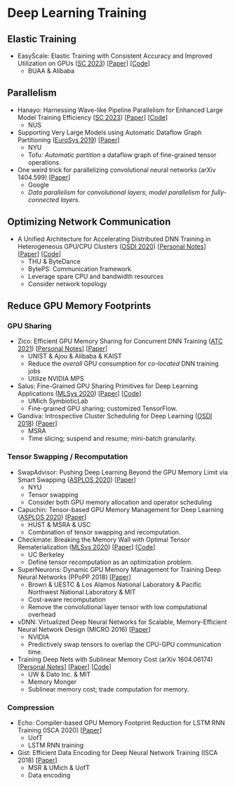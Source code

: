 # Deep Learning Training

## Elastic Training

* EasyScale: Elastic Training with Consistent Accuracy and Improved Utilization on GPUs ([SC 2023](../../reading-notes/conference/sc-2023/)) \[[Paper](https://doi.org/10.1145/3581784.3607054)] \[[Code](https://github.com/sUntvoOk/EasyScale\_info\_for\_SC23)]
  * BUAA & Alibaba

## Parallelism

* Hanayo: Harnessing Wave-like Pipeline Parallelism for Enhanced Large Model Training Efficiency ([SC 2023](../../reading-notes/conference/sc-2023/)) \[[Paper](https://doi.org/10.1145/3581784.3607073)] \[[Code](https://github.com/MaruyamaAya/Wpipe)]
  * NUS
* Supporting Very Large Models using Automatic Dataflow Graph Partitioning ([EuroSys 2019](../../reading-notes/conference/eurosys-2019.md)) \[[Paper](https://doi.org/10.1145/3302424.3303953)]
  * NYU
  * Tofu: _Automatic partition_ a dataflow graph of fine-grained tensor operations.
* One weird trick for parallelizing convolutional neural networks (arXiv 1404.599) \[[Paper](https://arxiv.org/abs/1404.5997)]
  * Google
  * _Data parallelism_ for _convolutional layers_; _model parallelism_ for _fully-connected layers_.

## Optimizing Network Communication

* A Unified Architecture for Accelerating Distributed DNN Training in Heterogeneous GPU/CPU Clusters ([OSDI 2020](../../reading-notes/conference/osdi-2020/)) \[[Personal Notes](../../reading-notes/conference/osdi-2020/a-unified-architecture-for-accelerating-distributed-dnn-training-in-heterogeneous-gpu-cpu-clusters.md)] \[[Paper](https://www.usenix.org/conference/osdi20/presentation/jiang)] \[[Code](https://github.com/bytedance/byteps)]
  * THU & ByteDance
  * BytePS: Communication framework
  * Leverage spare CPU and bandwidth resources
  * Consider network topology

## Reduce GPU Memory Footprints

### GPU Sharing

* Zico: Efficient GPU Memory Sharing for Concurrent DNN Training ([ATC 2021](../../reading-notes/conference/atc-2021/)) \[[Personal Notes](../../reading-notes/conference/atc-2021/zico.md)] \[[Paper](https://www.usenix.org/conference/atc21/presentation/lim)]
  * UNIST & Ajou & Alibaba & KAIST
  * Reduce the _overall_ GPU consumption for _co-located_ DNN training jobs
  * Utilize NVIDIA MPS
* Salus: Fine-Grained GPU Sharing Primitives for Deep Learning Applications ([MLSys 2020](../../reading-notes/conference/mlsys-2020.md)) \[[Paper](https://proceedings.mlsys.org/paper\_files/paper/2020/hash/d9cd83bc91b8c36a0c7c0fcca59228f2-Abstract.html)] \[[Code](https://github.com/symbioticlab/salus)]
  * UMich SymbioticLab
  * Fine-grained GPU sharing; customized TensorFlow.
* Gandiva: Introspective Cluster Scheduling for Deep Learning ([OSDI 2018](../../reading-notes/conference/osdi-2018/)) \[[Paper](https://www.usenix.org/conference/osdi18/presentation/xiao)]
  * MSRA
  * Time slicing; suspend and resume; mini-batch granularity.

### Tensor Swapping / Recomputation

* SwapAdvisor: Pushing Deep Learning Beyond the GPU Memory Limit via Smart Swapping ([ASPLOS 2020](../../reading-notes/conference/asplos-2020.md)) \[[Paper](https://dl.acm.org/doi/10.1145/3373376.3378530)]
  * NYU
  * Tensor swapping
  * Consider both GPU memory allocation and operator scheduling
* Capuchin: Tensor-based GPU Memory Management for Deep Learning ([ASPLOS 2020](../../reading-notes/conference/asplos-2020.md)) \[[Paper](https://dl.acm.org/doi/10.1145/3373376.3378505)]
  * HUST & MSRA & USC
  * Combination of tensor swapping and recomputation.
* Checkmate: Breaking the Memory Wall with Optimal Tensor Rematerialization ([MLSys 2020](../../reading-notes/conference/mlsys-2020.md)) \[[Paper](https://proceedings.mlsys.org/paper\_files/paper/2020/hash/0b816ae8f06f8dd3543dc3d9ef196cab-Abstract.html)] \[[Code](https://github.com/parasj/checkmate)]
  * UC Berkeley
  * Define tensor recomputation as an optimization problem.
* SuperNeurons: Dynamic GPU Memory Management for Training Deep Neural Networks (PPoPP 2018) \[[Paper](https://dl.acm.org/doi/10.1145/3200691.3178491)]
  * Brown & UESTC & Los Alamos National Laboratory & Pacific Northwest National Laboratory & MIT
  * Cost-aware recomputation
  * Remove the convolutional layer tensor with low computational overhead
* vDNN: Virtualized Deep Neural Networks for Scalable, Memory-Efficient Neural Network Design (MICRO 2016) \[[Paper](https://dl.acm.org/doi/10.5555/3195638.3195660)]
  * NVIDIA
  * Predictively swap tensors to overlap the CPU-GPU communication time.
* Training Deep Nets with Sublinear Memory Cost (arXiv 1604.06174) \[[Personal Notes](../../Miscellaneous/arXiv-2016/training-deep-nets-with-sublinear-memory-cost.md)] \[[Paper](https://arxiv.org/abs/1604.06174)] \[[Code](https://github.com/dmlc/mxnet-memonger)]
  * UW & Dato Inc. & MIT
  * Memory Monger
  * Sublinear memory cost; trade computation for memory.

### Compression

* Echo: Compiler-based GPU Memory Footprint Reduction for LSTM RNN Training (ISCA 2020) \[[Paper](https://dl.acm.org/doi/abs/10.1109/ISCA45697.2020.00092)]
  * UofT
  * LSTM RNN training
* Gist: Efficient Data Encoding for Deep Neural Network Training (ISCA 2018) \[[Paper](https://www.microsoft.com/en-us/research/uploads/prod/2018/04/fiddle-gist-isca18.pdf)]
  * MSR & UMich & UofT
  * Data encoding
